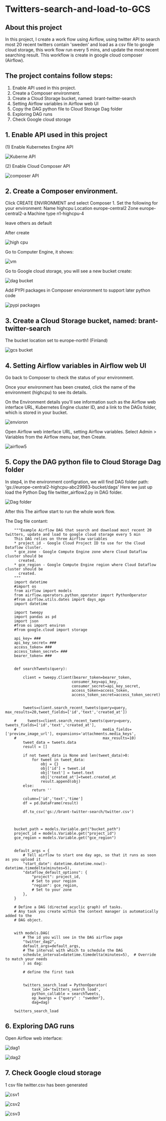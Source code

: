 # Twitters-search-and-load-to-GCS

## About this project

In this project, I create a work flow using Airflow,  using twitter API to search most 20 recent twitters contain 'sweden' and load as a csv file to google cloud storage, this work flow run every 5 mins, and update the most recent searching result.
This workflow is create in google cloud composer (Airflow).

## The project contains follow steps:
1. Enable API used in this project.
2. Create a Composer environment. 
3. Create a Cloud Storage bucket, named: brant-twitter-search
4. Setting Airflow variables in Airflow web UI
5. Copy the DAG python file to Cloud Storage Dag folder
6. Exploring DAG runs
7. Check Google cloud storage

## 1. Enable API used in this project

(1) Enable Kubernetes Engine API 

![Kuberne API](https://user-images.githubusercontent.com/98153604/151383877-9e9cfc88-220c-4435-bf44-0e571f1290f4.JPG)


(2) Enable Cloud Composer API

![composer API](https://user-images.githubusercontent.com/98153604/151384240-f0e80581-ce74-40b4-a7d8-2339e08fa4b5.JPG)


## 2. Create a Composer environment.
Click CREATE ENVIRONMENT and select Composer 1. Set the following for your environment:
    Name	highcpu
    Location	europe-central2
    Zone	europe-central2-a
    Machine type	n1-highcpu-4
    
 leave others as default
 
 After create
 
 ![high cpu](https://user-images.githubusercontent.com/98153604/155223170-61dfd2ca-aa4e-4709-9e53-6c1b63fac953.JPG)
 
 Go to Computer Engine, it shows:
 
 ![vm](https://user-images.githubusercontent.com/98153604/155223211-c733cb40-a31e-4bb5-a489-2526448fdd8a.JPG)
 
 Go to Google cloud storage, you will see a new bucket create:
 
 ![dag bucket](https://user-images.githubusercontent.com/98153604/155223274-d2d273d0-1448-4901-a36d-d8dc31e0a675.JPG)
 
 Add PYPI packages in Composer envioronment to support later python code
 
 ![pypi packages](https://user-images.githubusercontent.com/98153604/155227635-4abc2b1e-ff84-4427-b37a-e1584b2184d8.JPG)
  
## 3. Create a Cloud Storage bucket, named: brant-twitter-search
 
 The bucket location set to europe-north1 (Finland)
 
 ![gcs bucket](https://user-images.githubusercontent.com/98153604/155221871-c9ac8bf5-4dc9-4a1a-9d7e-cda466ee8de4.JPG)

## 4. Setting Airflow variables in Airflow web UI
 
Go back to Composer to check the status of your environment.

Once your environment has been created, click the name of the environment (highcpu) to see its details.

On the Environment details you'll see information such as the Airflow web interface URL, Kubernetes Engine cluster ID, and a link to the DAGs folder, which is stored in your bucket.

![envioron](https://user-images.githubusercontent.com/98153604/155223779-4af0dfe1-95ee-4c71-8c5c-fa5a448c7875.JPG)

Open Airflow web interface URL, setting Airflow variables. Select Admin > Variables from the Airflow menu bar, then Create.

![airflow5](https://user-images.githubusercontent.com/98153604/151392941-0a705cbf-f411-428c-aae4-b44f63bb9e2b.JPG)

## 5. Copy the DAG python file to Cloud Storage Dag folder

In step4, in the environment configration, we will find DAG folder path: 'gs://europe-central2-highcpu-abc29983-bucket/dags'
Here we just up load the Python Dag file twitter_airflow2.py in DAG folder.

![Dag folder](https://user-images.githubusercontent.com/98153604/155224620-0e3ef4d2-47b4-435c-944f-5494868a321e.JPG)

After this The airflow start to run the whole work flow.

The Dag file contant:

        """Example Airflow DAG that search and download most recent 20 twitters, update and load to google cloud storage every 5 min
        This DAG relies on three Airflow variables
        * project_id - Google Cloud Project ID to use for the Cloud Dataflow cluster.
        * gce_zone - Google Compute Engine zone where Cloud Dataflow cluster should be
          created.
        * gce_region - Google Compute Engine region where Cloud Dataflow cluster should be
          created.
        """
        import datetime
        #import os
        from airflow import models
        from airflow.operators.python_operator import PythonOperator
        #from airflow.utils.dates import days_ago
        import datetime

        import tweepy
        import pandas as pd
        import json
        #from os import environ
        #from google.cloud import storage

        api_key= ###
        api_key_secret= ###
        access_token= ###
        access_token_secret= ###
        bearer_token= ###


        def searchTweets(query):

            client = tweepy.Client(bearer_token=bearer_token,
                                  consumer_key=api_key,
                                  consumer_secret=api_key_secret,
                                  access_token=access_token,
                                  access_token_secret=access_token_secret)


            tweets=client.search_recent_tweets(query=query, max_results=20,tweet_fields=['id','text','created_at'])

        #     tweets=client.search_recent_tweets(query=query, tweets_fields=['id','text','created_at'],
        #                                       media_fields=['preview_image_url'], expansions='attachments.media_keys',
        #                                       max_results=10)
            tweet_data = tweets.data
            result = []

            if not tweet_data is None and len(tweet_data)>0:
                for tweet in tweet_data:
                    obj = {}
                    obj['id'] = tweet.id
                    obj['text'] = tweet.text
                    obj['created_at']=tweet.created_at
                    result.append(obj)
            else:
                return ''

            column=['id','text','time']
            df = pd.DataFrame(result)

            df.to_csv('gs://brant-twitter-search/twitter.csv')



        bucket_path = models.Variable.get("bucket_path")
        project_id = models.Variable.get("project_id")
        gce_region = models.Variable.get("gce_region")


        default_args = {
            # Tell airflow to start one day ago, so that it runs as soon as you upload it
            "start_date": datetime.datetime.now()-datetime.timedelta(minutes=5),
            "dataflow_default_options": {
                "project": project_id,
                # Set to your region
                "region": gce_region,
                # Set to your zone
            },
        }

        # Define a DAG (directed acyclic graph) of tasks.
        # Any task you create within the context manager is automatically added to the
        # DAG object.


        with models.DAG(
            # The id you will see in the DAG airflow page
            "twitter_dag2",
            default_args=default_args,
            # The interval with which to schedule the DAG
            schedule_interval=datetime.timedelta(minutes=5),  # Override to match your needs
            ) as dag:

            # define the first task


            twitters_search_load = PythonOperator(
                task_id='twitters_search_load',
                python_callable = searchTweets,
                op_kwargs = {"query" : "sweden"},
                dag=dag)

        twitters_search_load
        
## 6. Exploring DAG runs

Open Airflow web interface:

![dag1](https://user-images.githubusercontent.com/98153604/155225594-83463e1d-4390-4e2e-8480-3429476f28e8.JPG)

![dag2](https://user-images.githubusercontent.com/98153604/155225691-4b262229-5e3c-41e5-883b-458d33ccfb1a.JPG)

## 7. Check Google cloud storage

1 csv file twitter.csv has been generated

![csv1](https://user-images.githubusercontent.com/98153604/155226140-1b26a14f-61b9-4611-82f9-25e47f95337c.JPG)

![csv2](https://user-images.githubusercontent.com/98153604/155226170-c065376d-2351-4599-9c57-d0b55c3fa591.JPG)

![csv3](https://user-images.githubusercontent.com/98153604/155226890-5ba1bfe2-3b07-4ce9-9ba0-bb87ceda649d.JPG)




